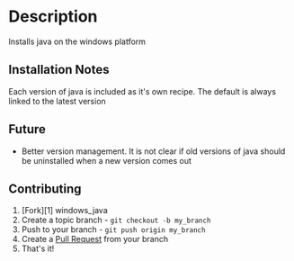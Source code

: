 Description
===========
Installs java on the windows platform

Installation Notes
------------------
Each version of java is included as it's own recipe. The default is always linked to the latest version

Future
------
- Better version management. It is not clear if old versions of java should be uninstalled when a new version comes out

Contributing
------------

1. [Fork][1] windows_java
2. Create a topic branch - `git checkout -b my_branch`
3. Push to your branch - `git push origin my_branch`
4. Create a [Pull Request](http://help.github.com/pull-requests/) from your branch
5. That's it!